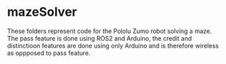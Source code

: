 # mazeSolver

These folders represent code for the Pololu Zumo robot solving a maze. The pass feature is done using ROS2 and Arduino, the credit and distinctioon features are done using only Arduino and is therefore wireless as oppposed to pass feature.
